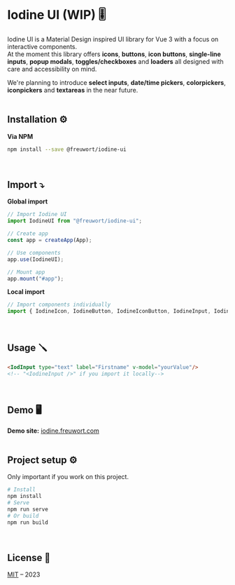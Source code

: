 # Iodine UI (WIP) 🎚️
Iodine UI is a Material Design inspired UI library for Vue 3 with a focus on interactive components.  
At the moment this library offers **icons**, **buttons**, **icon buttons**, **single-line inputs**, **popup modals**, **toggles/checkboxes** and **loaders** all designed with care and accessibility on mind.  
  
We're planning to introduce **select inputs**, **date/time pickers**, **colorpickers**, **iconpickers** and **textareas** in the near future.  
<br>

## Installation ⚙️
**Via NPM**
```bash
npm install --save @freuwort/iodine-ui
```
<br>

## Import ⤵️
**Global import**
```javascript
// Import Iodine UI
import IodineUI from "@freuwort/iodine-ui";

// Create app
const app = createApp(App);

// Use components
app.use(IodineUI);

// Mount app
app.mount("#app");
```

**Local import**
```javascript
// Import components individually
import { IodineIcon, IodineButton, IodineIconButton, IodineInput, IodinePopup, IodineLoader } from "@freuwort/iodine-ui";
```
<br>

## Usage 🪛
```html
<IodInput type="text" label="Firstname" v-model="yourValue"/>
<!-- "<IodineInput />" if you import it locally-->
```
<br/>

## Demo 🖥️
**Demo site:** [iodine.freuwort.com](https://iodine.freuwort.com/)  
<br>

## Project setup ⚙️
Only important if you work on this project.
```bash
# Install
npm install
# Serve
npm run serve
# Or build
npm run build
```
<br>

## License 📜
[MIT](http://opensource.org/licenses/MIT) – 2023

